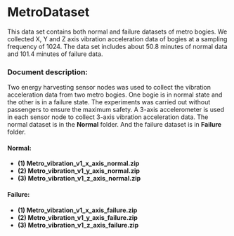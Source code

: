 # MetroDataset

This data set contains both normal and failure datasets of metro bogies. We collected X, Y and Z axis vibration acceleration data of bogies at a sampling frequency of 1024. The data set includes about 50.8 minutes of normal data and 101.4 minutes of failure data. </br>

### Document description: </br>
Two energy harvesting sensor nodes was used to collect the vibration acceleration data from two metro bogies. One bogie is in normal state and the other is in a failure state. The experiments was carried out without passengers to ensure the maximum safety. A 3-axis accelerometer is used in each sensor node to collect 3-axis vibration acceleration data. The normal dataset is in the **Normal** folder. And the failure dataset is in **Failure** folder.
#### Normal:

* **(1) Metro_vibration_v1_x_axis_normal.zip**
* **(2) Metro_vibration_v1_y_axis_normal.zip**
* **(3) Metro_vibration_v1_z_axis_normal.zip**
#### Failure:
* **(1) Metro_vibration_v1_x_axis_failure.zip**
* **(2) Metro_vibration_v1_y_axis_failure.zip**
* **(3) Metro_vibration_v1_z_axis_failure.zip**

